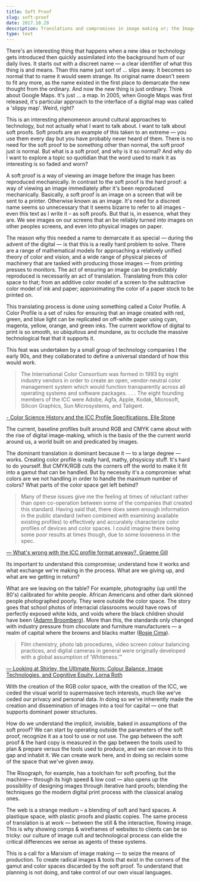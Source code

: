 ```yaml
---
title: Soft Proof
slug: soft-proof
date: 2017.10.29
description: Translations and compromises in image making or; the Image Cult Society.
type: text
---
```


There's an interesting thing that happens when a new idea or technology gets introduced then quickly assimilated into the background hum of our daily lives. It starts out with a discreet name — a clear identifier of what this thing is and means. Than this name just sort of ... slips away. It becomes so normal that to name it would seem strange. Its original name doesn't seem to fit any more, as the name existed in the first place to demarcate the new thought from the ordinary. And now the new thing is just ordinary. Think about Google Maps. It's just ... a map. In 2005, when Google Maps was first released, it's particular approach to the interface of a digital map was called a 'slippy map'. Weird, right?

This is an interesting phenomenon around cultural approaches to technology, but not actually what I want to talk about. I want to talk about soft proofs. Soft proofs are an example of this taken to an extreme — you use them every day but you have probably never heard of them. There is no need for the soft proof to be something other than normal, the soft proof just *is* normal. But what is a soft proof, and why is it so normal? And why do I want to explore a topic so quotidian that the word used to mark it as interesting is so faded and worn?

A soft proof is a way of viewing an image before the image has been reproduced mechanically. In contrast to the soft proof is the hard proof: a way of viewing an image immediately after it's been reproduced mechanically. Basically, a soft proof is an image on a screen that will be sent to a printer. Otherwise known as an image. It's need for a discreet name seems so unnecessary that it seems bizarre to refer to all images - even this text as I write it – as soft proofs. But that is, in essence, what they are. We see images on our screens that an be reliably turned into images on other peoples screens, and even into physical images on paper.

The reason why this needed a name to demarcate it as special — during the advent of the digital  — is that this is a really hard problem to solve. There are a range of mathematical models for approaching a relatively unified theory of color and vision, and a wide range of physical pieces of machinery that are tasked with producing those images — from printing presses to monitors. The act of ensuring an image can be predictably reproduced is necessarily an act of translation. Translating from this color space to that; from an additive color model of a screen to the subtractive color model of ink and paper; approximating the color of a paper stock to be printed on.

This translating process is done using something called a Color Profile. A Color Profile is a set of rules for ensuring that an image created with red, green, and blue light can be replicated on off-white paper using cyan, magenta, yellow, orange, and green inks. The current workflow of digital to print is so smooth, so ubiquitous and mundane, as to occlude the massive technological feat that it supports it.

This feat was undertaken by a small group of technology companies I the early 90s, and they collaborated to define a universal standard of how this would work. 

> The International Color Consortium was formed in 1993 by eight industry vendors in order to create an open, vendor-neutral color management system which would function transparently across all operating systems and software packages. . . . The eight founding members of the ICC were Adobe, Agfa, Apple, Kodak, Microsoft, Silicon Graphics, Sun Microsystems, and Taligent.

[- Color Science History and the ICC Profile Specifications, Elle Stone](https://ninedegreesbelow.com/photography/icc-profile-negative-tristimulus.html#luther)

The current, baseline profiles built around RGB and CMYK came about with the rise of digital image-making, which is the basis of the the current world around us, a world built on and predicated by images.

The dominant translation _is_ dominant because it — to a large degree — works. Creating color profile is really hard, mathy, phsysicsy stuff. It's hard to do yourself. But CMYK/RGB cuts the corners off the world to make it fit into a gamut that can be handled. But by necessity it's a compromise: what colors are we not handling in order to handle the maximum number of colors? What parts of the color space get left behind?

> Many of these issues give me the feeling at times of reluctant rather than open co-operation between some of the companies that created this standard. Having said that, there does seem enough information in the public standard (when combined with examining available existing  profiles) to effectively and accurately characterize color profiles of devices and color spaces. I could imagine there being some poor results at times though, due to some looseness in the spec.

[—  What's wrong with the ICC profile format anyway?, Graeme Gill]( https://argyllcms.com/icc_problems.html)

Its important to understand this compromise; understand how it works and what exchange we're making in the process. What are we giving up, and what are we getting in return?

What are we leaving on the table? For example, photography (up until the 80's) calibrated for white people. African Americans and other dark skinned people photographed poorly. They were outside the color space. The story goes that school photos of interracial classrooms would have rows of perfectly exposed white kids, and voids where the black children should have been ([Adamn Broomberg](http://www.broombergchanarin.com/text-racism-of-early-colour/)). More than this, the standards only changed with industry pressure from chocolate and furniture manufacturers — a realm of capital where the browns and blacks matter ([Rosie Cima](https://priceonomics.com/how-photography-was-optimized-for-white-skin/)). 

> Film chemistry, photo lab procedures, video screen colour balancing practices, and digital cameras in general were originally developed with a global assumption of ‘Whiteness.’”

[— Looking at Shirley, the Ultimate Norm: Colour Balance, Image Technologies, and Cognitive Equity, Lorna Roth](http://www.cjc-online.ca/index.php/journal/article/view/2196)

With the creation of the RGB color space, with the creation of the ICC, we ceded the visual world to supermassive tech interests, much like we've ceded our privacy and personal data. In doing so we've inherently made the creation and dissemination of images into a tool for capital — one that supports dominant power structures.

How do we understand the implicit, invisible, baked in assumptions of the soft proof? We can start by operating outside the parameters of the soft proof, recognize it as a tool to use or not use. The gap between the soft proof & the hard copy is measured in the gap between the tools used to plan & prepare versus the tools used to produce, and we can move in to this gap and inhabit it. We can create work here, and in doing so reclaim some of the space that we've given away.

The Risograph, for example, has a toolchain for soft proofing, but the machine— through its high speed & low cost — also opens up the possibility of designing images through iterative hard proofs; blending the techniques go the modern digital print process with the classical analog ones.

The web is a strange medium – a blending of soft and hard spaces. A plastique space, with plastic proofs and plastic copies. The same process of translation is at work — between the still & the interactive, flowing image. This is why showing comps & wireframes of websites to clients can be so tricky: our culture of image cult and technological process can elide the critical differences we sense as agents of these systems.

This is a call for a Marxism of image making — to seize the means of production. To create radical images & tools that exist in the corners of the gamut and color spaces discarded by the soft proof. To understand that planning is not doing, and take control of our own visual languages. 